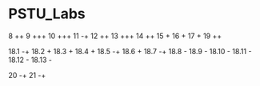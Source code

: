 # PSTU_Labs

8 ++
9 +++
10 +++
11 -+
12 ++
13 +++
14 ++
15 +
16 +
17 +
19 ++

18.1 -+ 18.2 + 18.3 + 18.4 + 18.5 -+ 
18.6 + 18.7 -+ 18.8 - 18.9 - 18.10 - 18.11 - 18.12 - 18.13 - 

20 -+
21 -+
